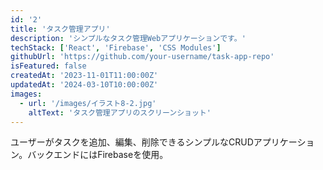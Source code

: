 ```yaml
---
id: '2'
title: 'タスク管理アプリ'
description: 'シンプルなタスク管理Webアプリケーションです。'
techStack: ['React', 'Firebase', 'CSS Modules']
githubUrl: 'https://github.com/your-username/task-app-repo'
isFeatured: false
createdAt: '2023-11-01T11:00:00Z'
updatedAt: '2024-03-10T10:00:00Z'
images:
  - url: '/images/イラスト8-2.jpg'
    altText: 'タスク管理アプリのスクリーンショット'
---
```


ユーザーがタスクを追加、編集、削除できるシンプルなCRUDアプリケーション。バックエンドにはFirebaseを使用。